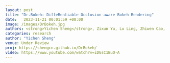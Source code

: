 ```yaml
---
layout: post
title: "Dr.Bokeh: DiffeRentiable Occlusion-aware Bokeh Rendering"
date:   2023-11-21 00:01:59 +00:00
image: /images/DrBokeh.jpg
authors: <strong>Yichen Sheng</strong>, Zixun Yu, Lu Ling, Zhiwen Cao, Cecilia Zhang, Xin Lu, Ke Xian, Haiting Lin, Bedrich Benes 
categories: research
author: "Yichen Sheng"
venue: Under Review 
proj: https://shengcn.github.io/DrBokeh/
video: https://www.youtube.com/watch?v=iDGsC1BuO-A
---
```



